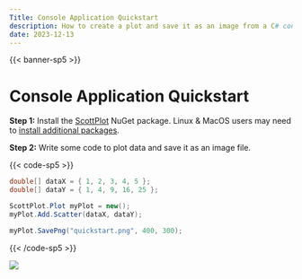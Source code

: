 ```yaml
---
Title: Console Application Quickstart
description: How to create a plot and save it as an image from a C# console application
date: 2023-12-13
---
```


{{< banner-sp5 >}}

# Console Application Quickstart

**Step 1:** Install the [ScottPlot](https://www.nuget.org/packages/ScottPlot) NuGet package.
Linux & MacOS users may need to [install additional packages](/faq/dependencies).

**Step 2:** Write some code to plot data and save it as an image file.

{{< code-sp5 >}}

```cs
double[] dataX = { 1, 2, 3, 4, 5 };
double[] dataY = { 1, 4, 9, 16, 25 };

ScottPlot.Plot myPlot = new();
myPlot.Add.Scatter(dataX, dataY);

myPlot.SavePng("quickstart.png", 400, 300);
```

{{< /code-sp5 >}}

![](/images/quickstart/scottplot-quickstart-console.png)